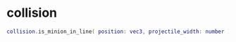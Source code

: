# collision

```lua
collision.is_minion_in_line( position: vec3, projectile_width: number ): bool
```

